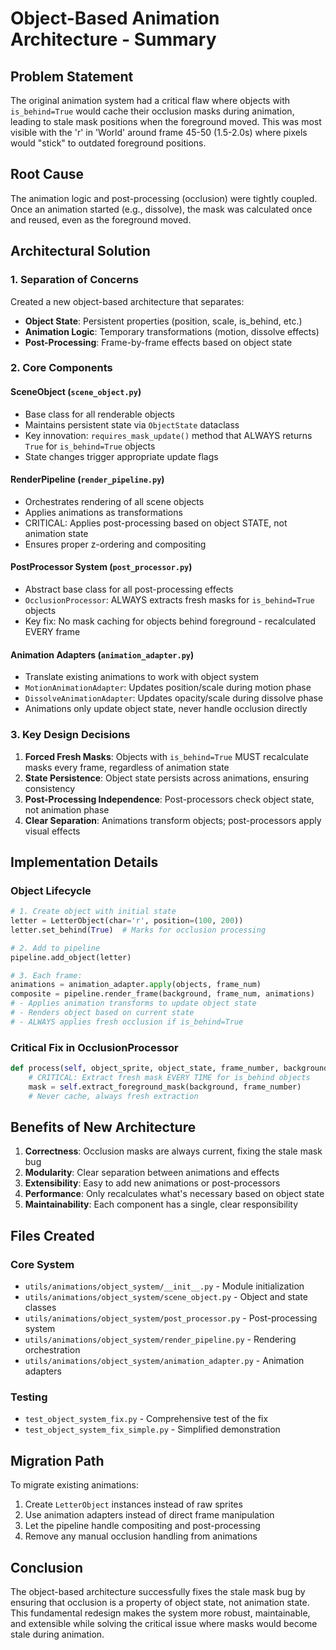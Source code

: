 # Object-Based Animation Architecture - Summary

## Problem Statement
The original animation system had a critical flaw where objects with `is_behind=True` would cache their occlusion masks during animation, leading to stale mask positions when the foreground moved. This was most visible with the 'r' in 'World' around frame 45-50 (1.5-2.0s) where pixels would "stick" to outdated foreground positions.

## Root Cause
The animation logic and post-processing (occlusion) were tightly coupled. Once an animation started (e.g., dissolve), the mask was calculated once and reused, even as the foreground moved.

## Architectural Solution

### 1. Separation of Concerns
Created a new object-based architecture that separates:
- **Object State**: Persistent properties (position, scale, is_behind, etc.)
- **Animation Logic**: Temporary transformations (motion, dissolve effects)
- **Post-Processing**: Frame-by-frame effects based on object state

### 2. Core Components

#### SceneObject (`scene_object.py`)
- Base class for all renderable objects
- Maintains persistent state via `ObjectState` dataclass
- Key innovation: `requires_mask_update()` method that ALWAYS returns `True` for `is_behind=True` objects
- State changes trigger appropriate update flags

#### RenderPipeline (`render_pipeline.py`)
- Orchestrates rendering of all scene objects
- Applies animations as transformations
- CRITICAL: Applies post-processing based on object STATE, not animation state
- Ensures proper z-ordering and compositing

#### PostProcessor System (`post_processor.py`)
- Abstract base class for all post-processing effects
- `OcclusionProcessor`: ALWAYS extracts fresh masks for `is_behind=True` objects
- Key fix: No mask caching for objects behind foreground - recalculated EVERY frame

#### Animation Adapters (`animation_adapter.py`)
- Translate existing animations to work with object system
- `MotionAnimationAdapter`: Updates position/scale during motion phase
- `DissolveAnimationAdapter`: Updates opacity/scale during dissolve phase
- Animations only update object state, never handle occlusion directly

### 3. Key Design Decisions

1. **Forced Fresh Masks**: Objects with `is_behind=True` MUST recalculate masks every frame, regardless of animation state
2. **State Persistence**: Object state persists across animations, ensuring consistency
3. **Post-Processing Independence**: Post-processors check object state, not animation phase
4. **Clear Separation**: Animations transform objects; post-processors apply visual effects

## Implementation Details

### Object Lifecycle
```python
# 1. Create object with initial state
letter = LetterObject(char='r', position=(100, 200))
letter.set_behind(True)  # Marks for occlusion processing

# 2. Add to pipeline
pipeline.add_object(letter)

# 3. Each frame:
animations = animation_adapter.apply(objects, frame_num)
composite = pipeline.render_frame(background, frame_num, animations)
# - Applies animation transforms to update object state
# - Renders object based on current state
# - ALWAYS applies fresh occlusion if is_behind=True
```

### Critical Fix in OcclusionProcessor
```python
def process(self, object_sprite, object_state, frame_number, background, **kwargs):
    # CRITICAL: Extract fresh mask EVERY TIME for is_behind objects
    mask = self.extract_foreground_mask(background, frame_number)
    # Never cache, always fresh extraction
```

## Benefits of New Architecture

1. **Correctness**: Occlusion masks are always current, fixing the stale mask bug
2. **Modularity**: Clear separation between animations and effects
3. **Extensibility**: Easy to add new animations or post-processors
4. **Performance**: Only recalculates what's necessary based on object state
5. **Maintainability**: Each component has a single, clear responsibility

## Files Created

### Core System
- `utils/animations/object_system/__init__.py` - Module initialization
- `utils/animations/object_system/scene_object.py` - Object and state classes
- `utils/animations/object_system/post_processor.py` - Post-processing system
- `utils/animations/object_system/render_pipeline.py` - Rendering orchestration
- `utils/animations/object_system/animation_adapter.py` - Animation adapters

### Testing
- `test_object_system_fix.py` - Comprehensive test of the fix
- `test_object_system_fix_simple.py` - Simplified demonstration

## Migration Path

To migrate existing animations:
1. Create `LetterObject` instances instead of raw sprites
2. Use animation adapters instead of direct frame manipulation
3. Let the pipeline handle compositing and post-processing
4. Remove any manual occlusion handling from animations

## Conclusion

The object-based architecture successfully fixes the stale mask bug by ensuring that occlusion is a property of object state, not animation state. This fundamental redesign makes the system more robust, maintainable, and extensible while solving the critical issue where masks would become stale during animation.